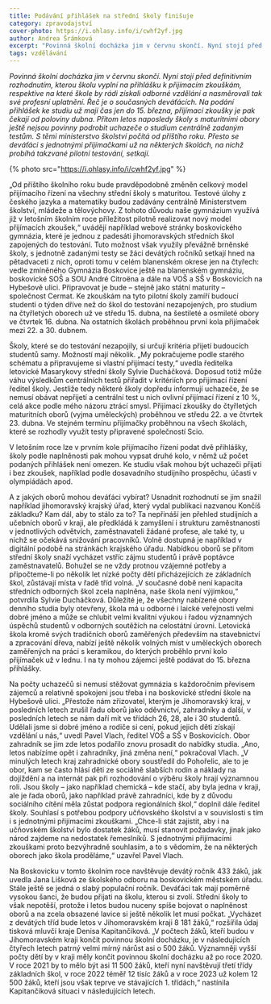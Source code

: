 ```yaml
---
title: Podávání přihlášek na střední školy finišuje
category: zpravodajství
cover-photo: https://i.ohlasy.info/i/cwhf2yf.jpg
author: Andrea Šrámková
excerpt: "Povinná školní docházka jim v červnu skončí. Nyní stojí před definitivním rozhodnutím, kterou školu vyplní na přihlášku k přijímacím zkouškám, respektive na které škole by rádi získali odborné vzdělání a nasměrovali tak své profesní uplatnění. Řeč je o současných deváťácích."
tags: vzdělávání
---
```


*Povinná školní docházka jim v červnu skončí. Nyní stojí před definitivním rozhodnutím, kterou školu vyplní na přihlášku k přijímacím zkouškám, respektive na které škole by rádi získali odborné vzdělání a nasměrovali tak své profesní uplatnění. Řeč je o současných deváťácích. Na podání přihlášek ke studiu už mají čas jen do 15. března, přijímací zkoušky je pak čekají od poloviny dubna. Přitom letos naposledy školy s maturitními obory ještě nejsou povinny podrobit uchazeče o studium centrálně zadaným testům. S těmi ministerstvo školství počítá od příštího roku. Přesto se deváťáci s jednotnými přijímačkami už na některých školách, na nichž probíhá takzvané pilotní testování, setkají.*

{% photo src="https://i.ohlasy.info/i/cwhf2yf.jpg" %}

„Od příštího školního roku bude pravděpodobně změněn celkový model přijímacího řízení na všechny střední školy s maturitou. Testové úlohy z českého jazyka a matematiky budou zadávány centrálně Ministerstvem školství, mládeže a tělovýchovy. Z tohoto důvodu naše gymnázium využívá již v letošním školním roce příležitost pilotně realizovat nový model přijímacích zkoušek,“ uvádějí například webové stránky boskovického gymnázia, které je jednou z padesáti jihomoravských středních škol zapojených do testování. Tuto možnost však využily převážně brněnské školy, s jednotně zadanými testy se žáci devátých ročníků setkají hned na pětadvaceti z nich, oproti tomu v celém blanenském okrese jen na čtyřech: vedle zmíněného Gymnázia Boskovice ještě na blanenském gymnáziu, boskovické SOŠ a SOU André Citroëna a dále na VOŠ a SŠ v Boskovicích na Hybešově ulici. Připravovat je bude – stejně jako státní maturity – společnost Cermat. Ke zkouškám na tyto pilotní školy zamíří budoucí studenti o týden dříve než do škol do testování nezapojených, pro studium na čtyřletých oborech už ve středu 15. dubna, na šestileté a osmileté obory ve čtvrtek 16. dubna. Na ostatních školách proběhnou první kola přijímaček mezi 22. a 30. dubnem.

Školy, které se do testování nezapojily, si určují kritéria přijetí budoucích studentů samy. Možností mají několik. „My pokračujeme podle starého schématu a připravujeme si vlastní přijímací testy,“ uvedla ředitelka letovické Masarykovy střední školy Sylvie Ducháčková. Doposud totiž může váhu výsledkům centrálních testů přiřadit v kritériích pro přijímací řízení ředitel školy.  Jestliže tedy některé školy dopředu informují uchazeče, že se nemusí obávat nepřijetí a centrální test u nich ovlivní přijímací řízení z 10 %, celá akce podle mého názoru ztrácí smysl. Přijímací zkoušky do čtyřletých maturitních oborů (vyjma uměleckých) proběhnou ve středu 22. a ve čtvrtek 23. dubna. Ve stejném termínu přijímačky proběhnou na všech školách, které se rozhodly využít testy připravené společností Scio.

V letošním roce lze v prvním kole přijímacího řízení podat dvě přihlášky, školy podle naplněnosti pak mohou vypsat druhé kolo, v němž už počet podaných přihlášek není omezen. Ke studiu však mohou být uchazeči přijati i bez zkoušek, například podle dosavadního studijního prospěchu, účasti v olympiádách apod. 

A z jakých oborů mohou deváťáci vybírat? Usnadnit rozhodnutí se jim snažil například jihomoravský krajský úřad, který vydal publikaci nazvanou Končíš základku? Kam dál, aby to stálo za to? Ta nepřináší jen přehled studijních a učebních oborů v kraji, ale předkládá k zamyšlení i strukturu zaměstnanosti v jednotlivých odvětvích, zaměstnavateli žádané profese, ale také ty, u nichž se očekává snižování pracovníků. Volně dostupná je například v digitální podobě na stránkách krajského úřadu. Nabídkou oborů se přitom střední školy snaží vycházet vstříc zájmu studentů i právě poptávce zaměstnavatelů. Bohužel se ne vždy protnou vzájemné potřeby a připočteme-li po několik let nízké počty dětí přicházejících ze základních škol, zůstávají místa v řadě tříd volná. „V současné době není kapacita středních odborných škol zcela naplněna, naše škola není výjimkou,“ potvrdila Sylvie Ducháčková. Důležité je, že všechny nabízené obory denního studia byly otevřeny, škola má u odborné i laické veřejnosti velmi dobré jméno a může se chlubit velmi kvalitní výukou i řadou významných úspěchů studentů v odborných soutěžích na celostátní úrovni. Letovická škola kromě svých tradičních oborů zaměřených především na stavebnictví a zpracování dřeva, nabízí ještě několik volných míst v uměleckých oborech zaměřených na práci s keramikou, do kterých proběhlo první kolo přijímaček už v lednu. I na ty mohou zájemci ještě podávat do 15. března přihlášky.

Na počty uchazečů si nemusí stěžovat gymnázia s každoročním převisem zájemců a relativně spokojeni jsou třeba i na boskovické střední škole na Hybešově ulici. „Přestože nám zřizovatel, kterým je Jihomoravský kraj, v posledních letech zrušil řadu oborů jako oděvnictví, zahradníky a další, v posledních letech se nám daří mít ve třídách 26, 28, ale i 30 studentů. Udělali jsme si dobré jméno a rodiče si cení, pokud jejich děti získají vzdělání u nás,“ uvedl Pavel Vlach, ředitel VOŠ a SŠ v Boskovicích. Obor zahradník se jim zde letos podařilo znovu prosadit do nabídky studia. „Ano, letos nabízíme opět i zahradníky, jiná změna není,“ pokračoval Vlach. „V minulých letech kraj zahradnické obory soustředil do Pohořelic, ale to je obor, kam se často hlásí děti ze sociálně slabších rodin a náklady na dojíždění a na internát pak při rozhodování o výběru školy hrají významnou roli. Jsou školy – jako například chemická – kde stačí, aby byla jedna v kraji, ale je řada oborů, jako například právě zahradníci, kde by z důvodu sociálního cítění měla zůstat podpora regionálních škol,“ doplnil dále ředitel školy. Souhlasí s potřebou podpory učňovského školství a v souvislosti s tím i s jednotnými přijímacími zkouškami. „Chce-li stát zajistit, aby i na učňovském školství bylo dostatek žáků, musí stanovit požadavky, jinak jako národ zajdeme na nedostatek řemeslníků. S jednotnými přijímacími zkouškami proto bezvýhradně souhlasím, a to s vědomím, že na některých oborech jako škola proděláme,“ uzavřel Pavel Vlach.

Na Boskovicku v tomto školním roce navštěvuje devátý ročník 433 žáků, jak uvedla Jana Lišková ze školského odboru na boskovickém městském úřadu. Stále ještě se jedná o slabý populační ročník. Deváťáci tak mají poměrně vysokou šanci, že budou přijati na školu, kterou si zvolí. Střední školy to však nepotěší, protože i letos budou nuceny spíše bojovat o naplněnost oborů a na zcela obsazené lavice si ještě několik let musí počkat. „Vycházet z devátých tříd bude letos v Jihomoravském kraji 8 181 žáků,“ rozšířila údaj tisková mluvčí kraje Denisa Kapitančiková. „V počtech žáků, kteří budou v Jihomoravském kraji končit povinnou školní docházku, je v následujících čtyřech letech patrný velmi mírný nárůst asi o 500 žáků. Významněji vyšší počty dětí by v kraji měly končit povinnou školní docházku až po roce 2020. V roce 2021 by to mělo být asi 11 500 žáků, kteří nyní navštěvují třetí třídy základních škol, v roce 2022 téměř 12 tisíc žáků a v roce 2023 už kolem 12 500 žáků, kteří jsou však teprve ve stávajících 1. třídách,“ nastínila Kapitančiková situaci v následujících letech.
